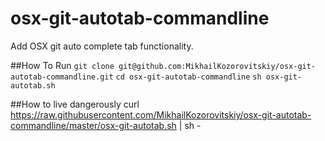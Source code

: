 # osx-git-autotab-commandline
Add OSX git auto complete tab functionality. 

##How To Run
`git clone git@github.com:MikhailKozorovitskiy/osx-git-autotab-commandline.git`
`cd osx-git-autotab-commandline`
`sh osx-git-autotab.sh`

##How to live dangerously
curl https://raw.githubusercontent.com/MikhailKozorovitskiy/osx-git-autotab-commandline/master/osx-git-autotab.sh | sh -
